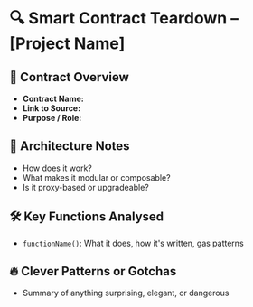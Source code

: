 # 🔍 Smart Contract Teardown – [Project Name]

## 📄 Contract Overview
- **Contract Name:**
- **Link to Source:**
- **Purpose / Role:**

## 🧠 Architecture Notes
- How does it work?
- What makes it modular or composable?
- Is it proxy-based or upgradeable?

## 🛠️ Key Functions Analysed
- `functionName()`: What it does, how it's written, gas patterns

## 🔥 Clever Patterns or Gotchas
- Summary of anything surprising, elegant, or dangerous
